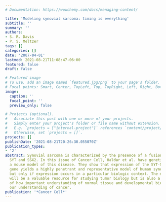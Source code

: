 ```yaml
---
# Documentation: https://wowchemy.com/docs/managing-content/

title: 'Modeling synovial sarcoma: timing is everything'
subtitle: ''
summary: ''
authors:
- S. R. Davis
- P. S. Meltzer
tags: []
categories: []
date: '2007-04-01'
lastmod: 2021-08-21T11:08:47-06:00
featured: false
draft: false

# Featured image
# To use, add an image named `featured.jpg/png` to your page's folder.
# Focal points: Smart, Center, TopLeft, Top, TopRight, Left, Right, BottomLeft, Bottom, BottomRight.
image:
  caption: ''
  focal_point: ''
  preview_only: false

# Projects (optional).
#   Associate this post with one or more of your projects.
#   Simply enter your project's folder or file name without extension.
#   E.g. `projects = ["internal-project"]` references `content/project/deep-learning/index.md`.
#   Otherwise, set `projects = []`.
projects: []
publishDate: '2021-08-21T20:26:30.055070Z'
publication_types:
- '2'
abstract: Synovial sarcoma is characterized by the presence of a fusion protein involving
  SYT and SSX2. In this issue of Cancer Cell, Haldar et al. have genetically engineered
  a mouse model of this disease. They show that expression of the SYT-SSX2 fusion
  gene yields a highly penetrant and representative model of human synovial sarcoma,
  but only if expression occurs in a particular biologic context. The mouse model
  will be a valuable resource for studying tumor biology but is also a striking example
  of how important understanding of normal tissue and developmental biology is to
  our understanding of cancer.
publication: '*Cancer Cell*'
---
```

